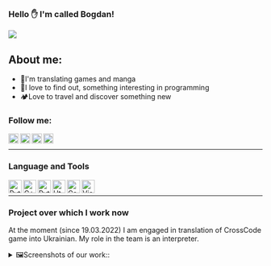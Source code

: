 ### Hello ✋ I'm called Bogdan!
![](https://komarev.com/ghpvc/?username=INDMops&color=orange&style=plastic)
## About me:
- 💮I'm translating games and manga
- 🧩I love to find out, something interesting in programming
- 🏕️Love to travel and discover something new

### Follow me:

[<img align="left" alt="INDMops YouTube" width="20px" src="https://cdn.discordapp.com/attachments/939569454390603837/955786475604160592/youtube.png" />][youtube]
[<img align="left" alt="Twitter INDMops" width="20px" src="https://cdn.discordapp.com/attachments/939569454390603837/955788911567843368/twitter.png">][twitter]
[<img align="left" alt="Instagram INDMops" width="20px" src="https://media.discordapp.net/attachments/939569454390603837/955792728321560596/free-icon-font-instagram-6422200.png">][instagram]
[<img align="left" alt="Discord server INDMops" width="20px" src="https://media.discordapp.net/attachments/939569454390603837/955793288382783498/free-icon-font-discord-6422197.png">][discord]
<br>

___

### Language and Tools

<img align="left" alt="Python" width="26" src="https://img.icons8.com/color/26/000000/python--v1.png">
<img align="left" alt="C++" width="26" src="https://img.icons8.com/color/480/000000/c-plus-plus-logo.png">
<img align="left" alt="Python" width="26" src="https://img.icons8.com/color/480/000000/c-sharp-logo.png">
<img align="left" alt="Html5" width="26" src="https://img.icons8.com/color/48/000000/html-5--v1.png">
<img align="left" alt="Css3" width="26" src="https://img.icons8.com/color/480/000000/css3.png">
<img align="left" alt="Visual Studio Code" width="26" src="https://img.icons8.com/color/480/000000/visual-studio-code-2019.png">
<br>

___

### Project over which I work now
At the moment (since 19.03.2022) I am engaged in translation of CrossCode game into Ukrainian. My role in the team is an interpreter.
<br>
<details>
  <summary>🖼️Screenshots of our work::</summary>
  <img width="85%" alt="General menu game" src="https://media.discordapp.net/attachments/937796754026414110/955548044043112459/unknown.png">
  <img width="85%" alt="Options menu game" src="https://media.discordapp.net/attachments/937796754026414110/955548044257034260/unknown.png">
  <img width="85%" alt="Dialog 1" src="https://media.discordapp.net/attachments/937796754026414110/955455699461226506/unknown.png">
  <img width="85%" alt="Dialog 2" src="https://media.discordapp.net/attachments/937796754026414110/955455697892556830/unknown.png">
  <img width='85%" alt="Dialog 3" src="https://media.discordapp.net/attachments/939569454390603837/958445277847638096/unknown.png?">
</details>

Translation status can be seen in this badge. 

[<img alig="left" alt="Стан перекладу" src="https://weblate.openkrosskod.org/widgets/crosscode/uk/svg-badge.svg">][trans]

<br>

More about the status of the translation You can view by clicking on the badge or go here: https://weblate.openkrosskod.org/languages/uk/crosscode/<br>
You can download the mod [here](https://github.com/INDMops/crosscode-ua) now the mod is still being developed. So follow it.

<br>

### My YouTube videos:
<!-- YOUTUBE:START -->
- [Як ви там? | Бавимось у Tomb Raider | Ukraine](https://www.youtube.com/watch?v=DBtpmwPW2gg)
- [Як ви там? | Бавимось у Tomb Raider | Ukraine](https://www.youtube.com/watch?v=u9IQ90fao3U)
- [Як ви там? | Бавимось у Valheim | Ukraine](https://www.youtube.com/watch?v=ML1VM7bFy8o)
- [Як ви там? | Бавимось у Valheim | Ukraine](https://www.youtube.com/watch?v=GDpkW0DgCh4)
- [&quot;КРУТИМО&quot; НАЙКРАЩОГО ХЛОПЦЯ ТЕЙВАТУ | GENSHIN IMPACT](https://www.youtube.com/watch?v=Ttmqg3_e3mk)
<!-- YOUTUBE:END -->

<br>
<details>
  <summary>📝 Statistics:</summary>
  <img style="border-radius: 100px" alt="codeSTACKr's GitHub Stats" src="https://github-readme-stats.vercel.app/api?username=INDMops&show_icons=true&theme=radical" />
  <br>
  <img  alt="codeSTACKr's GitHub Stats" src="https://github-readme-stats.vercel.app/api/top-langs/?username=INDmops&layout=compact&theme=radical"/>
</details>

[youtube]: https://www.youtube.com/c/IndiMops
[twitter]: https://twitter.com/IndiMops
[instagram]: https://www.instagram.com/indmops/
[discord]: https://discord.gg/ujZTbpfys9
[trans]: https://weblate.openkrosskod.org/engage/crosscode/uk/
[up]: https://github.com/INDMops/#project-over-which-i-work-now
